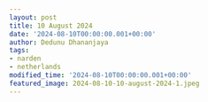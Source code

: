 ```yaml
---
layout: post
title: 10 August 2024
date: '2024-08-10T00:00:00.001+00:00'
author: Dedunu Dhananjaya
tags:
- narden
- netherlands
modified_time: '2024-08-10T00:00:00.001+00:00'
featured_image: 2024-08-10-10-august-2024-1.jpeg
---
```

